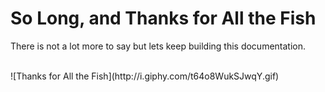 # So Long, and Thanks for All the Fish

There is not a lot more to say but lets keep building this documentation.

</br>
![Thanks for All the Fish](http://i.giphy.com/t64o8WukSJwqY.gif)
